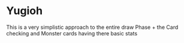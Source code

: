 # Yugioh
This is a very simplistic approach to the entire draw Phase + the Card checking and Monster cards having there basic stats
